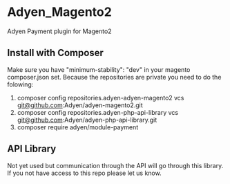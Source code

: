 # Adyen_Magento2
Adyen Payment plugin for Magento2


## Install with Composer

Make sure you have "minimum-stability": "dev" in your magento composer.json set.
Because the repositories are private you need to do the folowing:

1. composer config repositories.adyen-adyen-magento2 vcs git@github.com:Adyen/adyen-magento2.git 
2. composer config repositories.adyen-php-api-library vcs git@github.com:Adyen/adyen-php-api-library.git
3. composer require adyen/module-payment

## API Library
Not yet used but communication through the API will go through this library. If you not have access to this repo please let us know.
